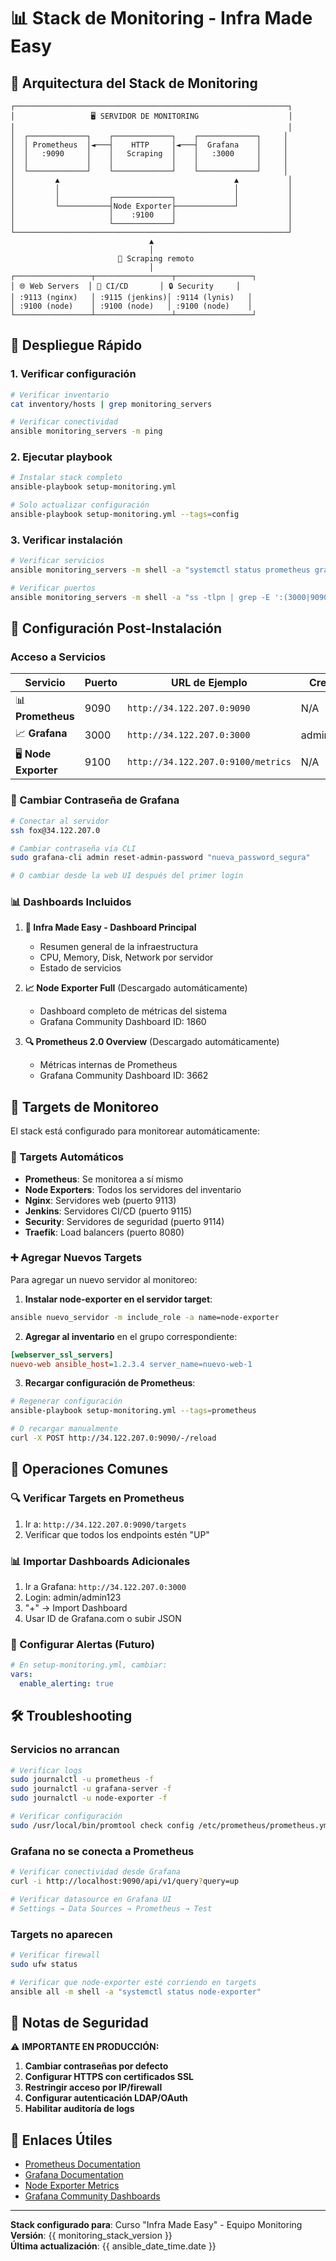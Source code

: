 # 📊 Stack de Monitoring - Infra Made Easy

## 🎯 Arquitectura del Stack de Monitoring

```
┌─────────────────────────────────────────────────────────────┐
│                 🖥️ SERVIDOR DE MONITORING                    │
│                                                             │
│  ┌─────────────┐    ┌─────────────┐    ┌─────────────┐     │
│  │ Prometheus  │◄───┤    HTTP     │◄───┤  Grafana    │     │
│  │   :9090     │    │   Scraping  │    │   :3000     │     │
│  │             │    │             │    │             │     │
│  └─────────────┘    └─────────────┘    └─────────────┘     │
│         ▲                                       ▲           │
│         │                                       │           │
│         │           ┌─────────────┐             │           │
│         └───────────┤Node Exporter├─────────────┘           │
│                     │    :9100    │                         │
│                     └─────────────┘                         │
└─────────────────────────────────────────────────────────────┘
                               ▲
                               │
                        📡 Scraping remoto
                               │
┌─────────────────┬─────────────────┬─────────────────┐
│ 🌐 Web Servers  │ 🔧 CI/CD       │ 🔒 Security     │
│ :9113 (nginx)   │ :9115 (jenkins)│ :9114 (lynis)   │
│ :9100 (node)    │ :9100 (node)   │ :9100 (node)    │
└─────────────────┴─────────────────┴─────────────────┘
```

## 🚀 Despliegue Rápido

### 1. Verificar configuración
```bash
# Verificar inventario
cat inventory/hosts | grep monitoring_servers

# Verificar conectividad
ansible monitoring_servers -m ping
```

### 2. Ejecutar playbook
```bash
# Instalar stack completo
ansible-playbook setup-monitoring.yml

# Solo actualizar configuración
ansible-playbook setup-monitoring.yml --tags=config
```

### 3. Verificar instalación
```bash
# Verificar servicios
ansible monitoring_servers -m shell -a "systemctl status prometheus grafana-server node-exporter"

# Verificar puertos
ansible monitoring_servers -m shell -a "ss -tlpn | grep -E ':(3000|9090|9100)'"
```

## 🔧 Configuración Post-Instalación

### Acceso a Servicios

| Servicio | Puerto | URL de Ejemplo | Credenciales |
|----------|--------|----------------|--------------|
| 📊 **Prometheus** | 9090 | `http://34.122.207.0:9090` | N/A |
| 📈 **Grafana** | 3000 | `http://34.122.207.0:3000` | admin/admin123 |
| 🖥️ **Node Exporter** | 9100 | `http://34.122.207.0:9100/metrics` | N/A |

### 🔐 Cambiar Contraseña de Grafana
```bash
# Conectar al servidor
ssh fox@34.122.207.0

# Cambiar contraseña vía CLI
sudo grafana-cli admin reset-admin-password "nueva_password_segura"

# O cambiar desde la web UI después del primer login
```

### 📊 Dashboards Incluidos

1. **🚀 Infra Made Easy - Dashboard Principal**
   - Resumen general de la infraestructura
   - CPU, Memory, Disk, Network por servidor
   - Estado de servicios

2. **📈 Node Exporter Full** (Descargado automáticamente)
   - Dashboard completo de métricas del sistema
   - Grafana Community Dashboard ID: 1860

3. **🔍 Prometheus 2.0 Overview** (Descargado automáticamente)
   - Métricas internas de Prometheus
   - Grafana Community Dashboard ID: 3662

## 📡 Targets de Monitoreo

El stack está configurado para monitorear automáticamente:

### 🎯 Targets Automáticos
- **Prometheus**: Se monitorea a sí mismo
- **Node Exporters**: Todos los servidores del inventario
- **Nginx**: Servidores web (puerto 9113)
- **Jenkins**: Servidores CI/CD (puerto 9115)
- **Security**: Servidores de seguridad (puerto 9114)
- **Traefik**: Load balancers (puerto 8080)

### ➕ Agregar Nuevos Targets

Para agregar un nuevo servidor al monitoreo:

1. **Instalar node-exporter en el servidor target**:
```bash
ansible nuevo_servidor -m include_role -a name=node-exporter
```

2. **Agregar al inventario** en el grupo correspondiente:
```ini
[webserver_ssl_servers]
nuevo-web ansible_host=1.2.3.4 server_name=nuevo-web-1
```

3. **Recargar configuración de Prometheus**:
```bash
# Regenerar configuración
ansible-playbook setup-monitoring.yml --tags=prometheus

# O recargar manualmente
curl -X POST http://34.122.207.0:9090/-/reload
```

## 🔄 Operaciones Comunes

### 🔍 Verificar Targets en Prometheus
1. Ir a: `http://34.122.207.0:9090/targets`
2. Verificar que todos los endpoints estén "UP"

### 📊 Importar Dashboards Adicionales
1. Ir a Grafana: `http://34.122.207.0:3000`
2. Login: admin/admin123
3. "+" → Import Dashboard
4. Usar ID de Grafana.com o subir JSON

### 🚨 Configurar Alertas (Futuro)
```yaml
# En setup-monitoring.yml, cambiar:
vars:
  enable_alerting: true
```

## 🛠️ Troubleshooting

### Servicios no arrancan
```bash
# Verificar logs
sudo journalctl -u prometheus -f
sudo journalctl -u grafana-server -f
sudo journalctl -u node-exporter -f

# Verificar configuración
sudo /usr/local/bin/promtool check config /etc/prometheus/prometheus.yml
```

### Grafana no se conecta a Prometheus
```bash
# Verificar conectividad desde Grafana
curl -i http://localhost:9090/api/v1/query?query=up

# Verificar datasource en Grafana UI
# Settings → Data Sources → Prometheus → Test
```

### Targets no aparecen
```bash
# Verificar firewall
sudo ufw status

# Verificar que node-exporter esté corriendo en targets
ansible all -m shell -a "systemctl status node-exporter"
```

## 📝 Notas de Seguridad

⚠️ **IMPORTANTE EN PRODUCCIÓN:**

1. **Cambiar contraseñas por defecto**
2. **Configurar HTTPS con certificados SSL**
3. **Restringir acceso por IP/firewall**
4. **Configurar autenticación LDAP/OAuth**
5. **Habilitar auditoría de logs**

## 🔗 Enlaces Útiles

- [Prometheus Documentation](https://prometheus.io/docs/)
- [Grafana Documentation](https://grafana.com/docs/)
- [Node Exporter Metrics](https://github.com/prometheus/node_exporter)
- [Grafana Community Dashboards](https://grafana.com/grafana/dashboards/)

---
**Stack configurado para**: Curso "Infra Made Easy" - Equipo Monitoring  
**Versión**: {{ monitoring_stack_version }}  
**Última actualización**: {{ ansible_date_time.date }}
